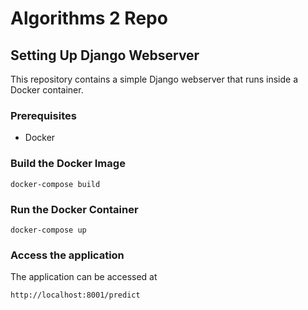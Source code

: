 # Algorithms 2 Repo

## Setting Up Django Webserver

This repository contains a simple Django webserver that runs inside a Docker container.

### Prerequisites

- Docker

### Build the Docker Image

	docker-compose build

### Run the Docker Container

	docker-compose up

### Access the application

The application can be accessed at 
	
	http://localhost:8001/predict

